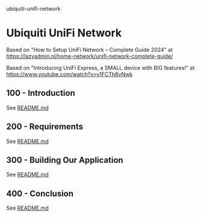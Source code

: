 ubiquiti-unifi-network
# Ubiquiti UniFi Network

Based on "How to Setup UniFi Network – Complete Guide 2024" at https://lazyadmin.nl/home-network/unifi-network-complete-guide/

Based on "Introducing UniFi Express, a SMALL device with BIG features!" at https://www.youtube.com/watch?v=v1FCTh8vNwk

## 100 - Introduction

See [README.md](./100/README.md)

## 200 - Requirements

See [README.md](./200/README.md)

## 300 - Building Our Application

See [README.md](./300/README.md)

## 400 - Conclusion

See [README.md](./400/README.md)
